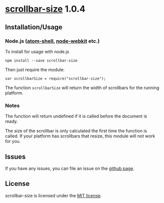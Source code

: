 # [scrollbar-size](https://github.com/olympicsoftware/scrollbar-size) 1.0.4

## <a name="installation-usage"></a>Installation/Usage

### Node.js ([atom-shell](https://github.com/atom/atom-shell), [node-webkit](https://github.com/rogerwang/node-webkit) etc.)

To install for usage with node.js

    npm install --save scrollbar-size

Then just require the module:

    var scrollbarSize = require("scrollbar-size");

The function `scrollbarSize` will return the width of scrollbars for the running
platform.

### Notes

The function will return undefined if it is called before the document is ready.

The size of the scrollbar is only calculated the first time the function is
called. If your platform has scrollbars that resize, this module will not work
for you.

## <a name="issues"></a>Issues

If you have any issues, you can file an issue on the
[github page](https://github.com/olympicsoftware/scrollbar-size/issues).

## <a name="license"></a>License

scrollbar-size is licensed under the [MIT license](LICENSE).
